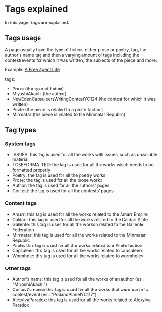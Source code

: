 
# Tags explained

In this page, tags are explained.

## Tags usage

A page usually have the type of fiction, either prose or poetry, tag, the author's name tag and then a varying amount of tags including the contest/events for which it was written, the subjects of the piece and more.

Example: [A Free Agent Life](./authors/miyoshiakachi/afreeagentlife.md)

tags:
- Prose (the type of fiction)
- MiyoshiAkachi (the author)
- NewEdenCapsuleersWritingContestYC124 (the contest for which it was written)
- Pirate (the piece is related to a pirate faction)
- Minmatar (the piece is related to the Minmatar Republic)


## Tag types

### System tags

- ISSUES: this tag is used for all the works with issues, such as unvailable material
- TOBEFORMATTED: the tag is used for all the works which needs to be formatted properly
- Poetry: the tag is used for all the poetry works
- Prose: the tag is used for all the prose works
- Author: the tag is used for all the authors' pages
- Contest: the tag is used for all the contests' pages

### Content tags

- Amarr: this tag is used for all the works related to the Amarr Empire
- Caldari: this tag is used for all the works related to the Caldari State
- Gallente: this tag is used for all the worksn related to the Gallente Federation
- Minmatar: this tag is used for all the works related to the Minmatar Republic
- Pirate: this tag is used for all the works related to a Pirate faction
- Capsuleer: this tag is used for all the works related to capsuleers
- Wormhole: this tag is used for all the works related to wormholes

### Other tags

- Author's name: this tag is used for all the works of an author (es.: "MiyoshiAkachi")
- Contest's name: this tag is used for all the works that were part of a contest/event (es.: "PodandPlanetYC117")
- AlexylvaParadox: this tag is used for all the works related to Alexylva Paradox
